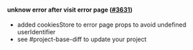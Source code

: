 #### unknow error after visit error page ([#3631](https://github.com/shopsys/shopsys/pull/3631))

- added cookiesStore to error page props to avoid undefined userIdentifier
- see #project-base-diff to update your project
